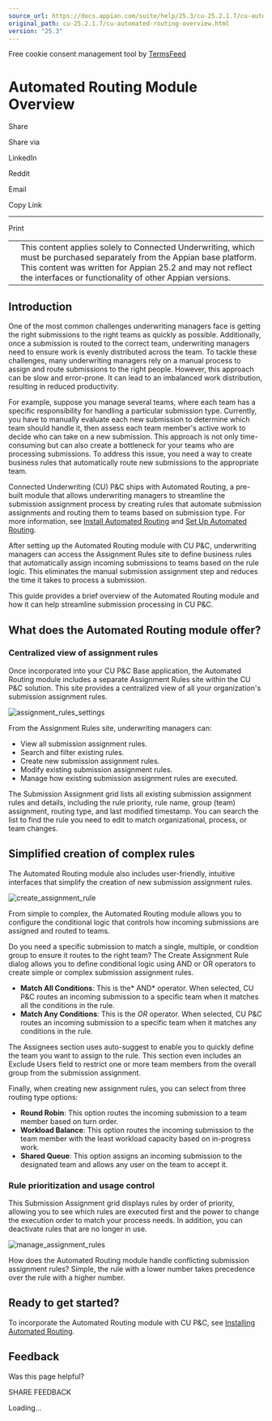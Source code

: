 ```yaml
---
source_url: https://docs.appian.com/suite/help/25.3/cu-25.2.1.7/cu-automated-routing-overview.html
original_path: cu-25.2.1.7/cu-automated-routing-overview.html
version: "25.3"
---
```


Free cookie consent management tool by [TermsFeed](https://www.termsfeed.com/)

# Automated Routing Module Overview

Share

Share via

LinkedIn

Reddit

Email

Copy Link

* * *

Print

<table><tbody><tr><td><i class="fa fa-check-square-o" aria-hidden="true"></i></td><td>This content applies solely to Connected Underwriting, which must be purchased separately from the Appian base platform. This content was written for Appian 25.2 and may not reflect the interfaces or functionality of other Appian versions.</td></tr></tbody></table>

## Introduction

One of the most common challenges underwriting managers face is getting the right submissions to the right teams as quickly as possible. Additionally, once a submission is routed to the correct team, underwriting managers need to ensure work is evenly distributed across the team. To tackle these challenges, many underwriting managers rely on a manual process to assign and route submissions to the right people. However, this approach can be slow and error-prone. It can lead to an imbalanced work distribution, resulting in reduced productivity.

For example, suppose you manage several teams, where each team has a specific responsibility for handling a particular submission type. Currently, you have to manually evaluate each new submission to determine which team should handle it, then assess each team member's active work to decide who can take on a new submission. This approach is not only time-consuming but can also create a bottleneck for your teams who are processing submissions. To address this issue, you need a way to create business rules that automatically route new submissions to the appropriate team.

Connected Underwriting (CU) P&C ships with Automated Routing, a pre-built module that allows underwriting managers to streamline the submission assignment process by creating rules that automate submission assignments and routing them to teams based on submission type. For more information, see [Install Automated Routing](install-automated-routing.html) and [Set Up Automated Routing](setting-up-automated-routing.html).

After setting up the Automated Routing module with CU P&C, underwriting managers can access the Assignment Rules site to define business rules that automatically assign incoming submissions to teams based on the rule logic. This eliminates the manual submission assignment step and reduces the time it takes to process a submission.

This guide provides a brief overview of the Automated Routing module and how it can help streamline submission processing in CU P&C.

## What does the Automated Routing module offer?

### Centralized view of assignment rules

Once incorporated into your CU P&C Base application, the Automated Routing module includes a separate Assignment Rules site within the CU P&C solution. This site provides a centralized view of all your organization's submission assignment rules.

![assignment_rules_settings](images/assignment_rules_settings.png)

From the Assignment Rules site, underwriting managers can:

-   View all submission assignment rules.
-   Search and filter existing rules.
-   Create new submission assignment rules.
-   Modify existing submission assignment rules.
-   Manage how existing submission assignment rules are executed.

The Submission Assignment grid lists all existing submission assignment rules and details, including the rule priority, rule name, group (team) assignment, routing type, and last modified timestamp. You can search the list to find the rule you need to edit to match organizational, process, or team changes.

## Simplified creation of complex rules

The Automated Routing module also includes user-friendly, intuitive interfaces that simplify the creation of new submission assignment rules.

![create_assignment_rule](images/create_assignment_rule.png)

From simple to complex, the Automated Routing module allows you to configure the conditional logic that controls how incoming submissions are assigned and routed to teams.

Do you need a specific submission to match a single, multiple, or condition group to ensure it routes to the right team? The Create Assignment Rule dialog allows you to define conditional logic using AND or OR operators to create simple or complex submission assignment rules.

-   **Match All Conditions**: This is the\* AND\* operator. When selected, CU P&C routes an incoming submission to a specific team when it matches all the conditions in the rule.
-   **Match Any Conditions**: This is the _OR_ operator. When selected, CU P&C routes an incoming submission to a specific team when it matches any conditions in the rule.

The Assignees section uses auto-suggest to enable you to quickly define the team you want to assign to the rule. This section even includes an Exclude Users field to restrict one or more team members from the overall group from the submission assignment.

Finally, when creating new assignment rules, you can select from three routing type options:

-   **Round Robin**: This option routes the incoming submission to a team member based on turn order.
-   **Workload Balance**: This option routes the incoming submission to the team member with the least workload capacity based on in-progress work.
-   **Shared Queue**: This option assigns an incoming submission to the designated team and allows any user on the team to accept it.

### Rule prioritization and usage control

This Submission Assignment grid displays rules by order of priority, allowing you to see which rules are executed first and the power to change the execution order to match your process needs. In addition, you can deactivate rules that are no longer in use.

![manage_assignment_rules](images/manage_assignment_rules.png)

How does the Automated Routing module handle conflicting submission assignment rules? Simple, the rule with a lower number takes precedence over the rule with a higher number.

## Ready to get started?

To incorporate the Automated Routing module with CU P&C, see [Installing Automated Routing](install-automated-routing.html).

## Feedback

Was this page helpful?

SHARE FEEDBACK

Loading...